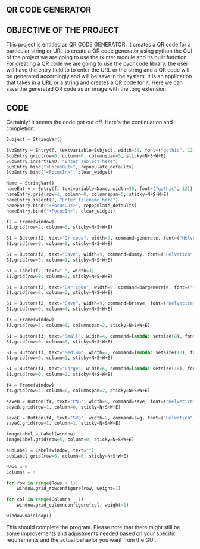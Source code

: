 ## QR CODE GENERATOR
## OBJECTIVE OF THE PROJECT
This project is entitled as QR CODE GENERATOR. It creates a QR code for a 
particular string or URL.to create a QR code generator using python the GUI of the 
project we are going to use the tkinter module and its built function. For creating a 
QR code we are going to use the pyqr code library. the user will have the entry field 
to to enter the URL or the string and a QR code will be generated accordingly and 
will be save in the system. It is an application that takes in a URL or a string and 
creates a QR code for it. Here we can save the generated QR code as an image with 
the .png extension.
## CODE
Certainly! It seems the code got cut off. Here's the continuation and completion:

```python
Subject = StringVar()

SubEntry = Entry(f, textvariable=Subject, width=50, font=("gothic", 12))
SubEntry.grid(row=0, column=0, columnspan=5, sticky=N+S+W+E)
SubEntry.insert(END, "Enter subject here")
SubEntry.bind("<FocusOut>", repopulate_defaults)
SubEntry.bind("<FocusIn>", clear_widget)

Name = StringVar()
nameEntry = Entry(f, textvariable=Name, width=50, font=("gothic", 12))
nameEntry.grid(row=1, column=0, columnspan=5, sticky=N+S+W+E)
nameEntry.insert(0, "Enter filename here")
nameEntry.bind("<FocusOut>", repopulate_defaults)
nameEntry.bind("<FocusIn>", clear_widget)

f2 = Frame(window)
f2.grid(row=2, column=0, sticky=N+S+W+E)

S1 = Button(f2, text="Qr code", width=9, command=generate, font=("Helvetica", 12))
S1.grid(row=0, column=0, sticky=N+S+W+E)

S1 = Button(f2, text="Save", width=9, command=dummy, font=("Helvetica", 12))
S1.grid(row=0, column=1, sticky=N+S+W+E)

S1 = Label(f2, text=" ", width=3)
S1.grid(row=0, column=2, sticky=N+S+W+E)

S1 = Button(f2, text="Bar code", width=9, command=bargenerate, font=("Helvetica", 12))
S1.grid(row=0, column=3, sticky=N+S+W+E)

S1 = Button(f2, text="Save", width=9, command=brsave, font=("Helvetica", 12))
S1.grid(row=0, column=4, sticky=N+S+W+E)

f3 = Frame(window)
f3.grid(row=3, column=0, columnspan=2, sticky=N+S+W+E)

S1 = Button(f3, text="Small", width=4, command=lambda: setsize(8), font=("Helvetica", 12))
S1.grid(row=0, column=0, sticky=N+S+W+E)

S1 = Button(f3, text="Medium", width=7, command=lambda: setsize(10), font=("Helvetica", 12))
S1.grid(row=0, column=1, sticky=N+S+W+E)

S1 = Button(f3, text="Large", width=6, command=lambda: setsize(16), font=("Helvetica", 12))
S1.grid(row=0, column=2, sticky=N+S+W+E)

f4 = Frame(window)
f4.grid(row=4, column=0, columnspan=2, sticky=N+S+W+E)

saveB = Button(f4, text="PNG", width=9, command=save, font=("Helvetica", 12))
saveB.grid(row=1, column=0, sticky=N+S+W+E)

saveC = Button(f4, text="SVG", width=9, command=svg, font=("Helvetica", 12))
saveC.grid(row=1, column=1, sticky=N+S+W+E)

imageLabel = Label(window)
imageLabel.grid(row=5, column=0, sticky=N+S+W+E)

subLabel = Label(window, text="")
subLabel.grid(row=6, column=0, sticky=N+S+W+E)

Rows = 6
Columns = 4

for row in range(Rows + 1):
    window.grid_rowconfigure(row, weight=1)

for col in range(Columns + 1):
    window.grid_columnconfigure(col, weight=1)

window.mainloop()
```

This should complete the program. Please note that there might still be some improvements and adjustments needed based on your specific requirements and the actual behavior you want from the GUI.
